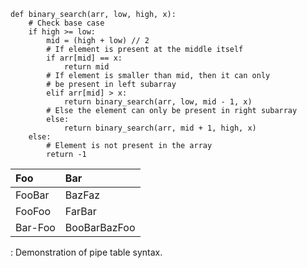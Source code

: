 ```py{.pdf caption="Binary Search algorithm"}
def binary_search(arr, low, high, x):
    # Check base case
    if high >= low:
        mid = (high + low) // 2
        # If element is present at the middle itself
        if arr[mid] == x:
            return mid
        # If element is smaller than mid, then it can only
        # be present in left subarray
        elif arr[mid] > x:
            return binary_search(arr, low, mid - 1, x)
        # Else the element can only be present in right subarray
        else:
            return binary_search(arr, mid + 1, high, x)
    else:
        # Element is not present in the array
        return -1
```

| Foo     | Bar          |
|:--------|:-------------|
| FooBar  | BazFaz       |
| FooFoo  | FarBar       |
| Bar-Foo | BooBarBazFoo |

 : Demonstration of pipe table syntax.
